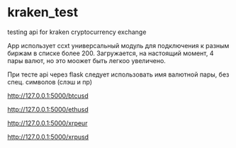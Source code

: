 # kraken_test
testing api for kraken cryptocurrency exchange

App использует ccxt универсальный модуль для подключения к разным биржам в списке более 200.
Загружается, на настоящий момент, 4 пары валют, но это моожет быть легкоо увеличено.  

При тесте api через flask следует использовать имя валютной пары, без спец. символов (слэш и пр)

http://127.0.0.1:5000/btcusd

http://127.0.0.1:5000/ethusd

http://127.0.0.1:5000/xrpeur

http://127.0.0.1:5000/xrpusd


